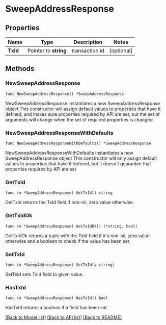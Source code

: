 # SweepAddressResponse

## Properties

Name | Type | Description | Notes
------------ | ------------- | ------------- | -------------
**TxId** | Pointer to **string** | transaction id | [optional] 

## Methods

### NewSweepAddressResponse

`func NewSweepAddressResponse() *SweepAddressResponse`

NewSweepAddressResponse instantiates a new SweepAddressResponse object
This constructor will assign default values to properties that have it defined,
and makes sure properties required by API are set, but the set of arguments
will change when the set of required properties is changed

### NewSweepAddressResponseWithDefaults

`func NewSweepAddressResponseWithDefaults() *SweepAddressResponse`

NewSweepAddressResponseWithDefaults instantiates a new SweepAddressResponse object
This constructor will only assign default values to properties that have it defined,
but it doesn't guarantee that properties required by API are set

### GetTxId

`func (o *SweepAddressResponse) GetTxId() string`

GetTxId returns the TxId field if non-nil, zero value otherwise.

### GetTxIdOk

`func (o *SweepAddressResponse) GetTxIdOk() (*string, bool)`

GetTxIdOk returns a tuple with the TxId field if it's non-nil, zero value otherwise
and a boolean to check if the value has been set.

### SetTxId

`func (o *SweepAddressResponse) SetTxId(v string)`

SetTxId sets TxId field to given value.

### HasTxId

`func (o *SweepAddressResponse) HasTxId() bool`

HasTxId returns a boolean if a field has been set.


[[Back to Model list]](../README.md#documentation-for-models) [[Back to API list]](../README.md#documentation-for-api-endpoints) [[Back to README]](../README.md)



